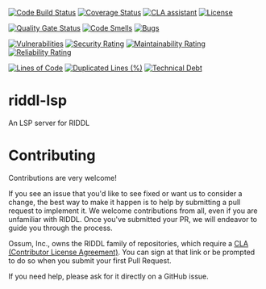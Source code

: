 [![Code Build Status](https://github.com/ossuminc/riddl-lsp/actions/workflows/build.yaml/badge.svg)](https://github.com/ossuminc/riddl-lsp/actions/workflows/build.yaml/badge.svg)
[![Coverage Status](https://coveralls.io/repos/github/ossuminc/riddl/badge.svg?branch=main)](https://coveralls.io/github/ossuminc/riddl-lsp?branch=main)
[![CLA assistant](https://cla-assistant.io/readme/badge/ossuminc/riddl-lsp)](https://cla-assistant.io/ossuminc/riddl-lsp)
[![License](https://img.shields.io/badge/license-Apache%202-blue.svg)]([https://raw.githubusercontent.com/ossuminc/riddl/master/LICENSE)

[![Quality Gate Status](https://sonarcloud.io/api/project_badges/measure?project=ossuminc_riddl-lsp&metric=alert_status)](https://sonarcloud.io/summary/new_code?id=ossuminc_riddl-lsp)
[![Code Smells](https://sonarcloud.io/api/project_badges/measure?project=ossuminc_riddl-lsp&metric=code_smells)](https://sonarcloud.io/summary/new_code?id=ossuminc_riddl-lsp)
[![Bugs](https://sonarcloud.io/api/project_badges/measure?project=ossuminc_riddl-lsp&metric=bugs)](https://sonarcloud.io/summary/new_code?id=ossuminc_riddl-lsp)

[![Vulnerabilities](https://sonarcloud.io/api/project_badges/measure?project=ossuminc_riddl-lsp&metric=vulnerabilities)](https://sonarcloud.io/summary/new_code?id=ossuminc_riddl-lsp)
[![Security Rating](https://sonarcloud.io/api/project_badges/measure?project=ossuminc_riddl-lsp&metric=security_rating)](https://sonarcloud.io/summary/new_code?id=ossuminc_riddl-lsp)
[![Maintainability Rating](https://sonarcloud.io/api/project_badges/measure?project=ossuminc_riddl&metric=sqale_rating)](https://sonarcloud.io/summary/new_code?id=ossuminc_riddl)
[![Reliability Rating](https://sonarcloud.io/api/project_badges/measure?project=ossuminc_riddl&metric=reliability_rating)](https://sonarcloud.io/summary/new_code?id=ossuminc_riddl)

[![Lines of Code](https://sonarcloud.io/api/project_badges/measure?project=ossuminc_riddl&metric=ncloc)](https://sonarcloud.io/summary/new_code?id=ossuminc_riddl)
[![Duplicated Lines (%)](https://sonarcloud.io/api/project_badges/measure?project=ossuminc_riddl&metric=duplicated_lines_density)](https://sonarcloud.io/summary/new_code?id=ossuminc_riddl)
[![Technical Debt](https://sonarcloud.io/api/project_badges/measure?project=ossuminc_riddl&metric=sqale_index)](https://sonarcloud.io/summary/new_code?id=ossuminc_riddl)

# riddl-lsp
An LSP server for RIDDL

# Contributing
Contributions are very welcome!

If you see an issue that you'd like to see fixed or want us to consider a change, the best way to make it happen is to help by submitting a pull request to implement it. We welcome contributions from all, even if you are unfamiliar with RIDDL. Once you've submitted your PR, we will endeavor to guide you through the process.

Ossum, Inc., owns the RIDDL family of repositories, which require a [CLA (Contributor License Agreement)](https://cla-assistant.io/ossuminc/riddl-lsp). You can sign at that link or be prompted to do so when you submit your first Pull Request.

If you need help, please ask for it directly on a GitHub issue.
